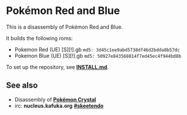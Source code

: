 # Pokémon Red and Blue

This is a disassembly of Pokémon Red and Blue.

It builds the following roms:

* Pokemon Red (UE) [S][!].gb  `md5: 3d45c1ee9abd5738df46d2bdda8b57dc`
* Pokemon Blue (UE) [S][!].gb `md5: 50927e843568814f7ed45ec4f944bd8b`

To set up the repository, see [**INSTALL.md**](INSTALL.md).


## See also

* Disassembly of [**Pokémon Crystal**][pokecrystal]
* irc: **nucleus.kafuka.org** [**#skeetendo**][irc]

[pokecrystal]: https://github.com/kanzure/pokecrystal
[irc]: https://kiwiirc.com/client/irc.nolimitzone.com/?#skeetendo

